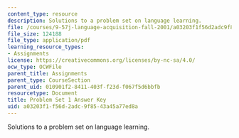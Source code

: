 ```yaml
---
content_type: resource
description: Solutions to a problem set on language learning.
file: /courses/9-57j-language-acquisition-fall-2001/a03203f1f56d2adc9f8543a45a77ed8a_ProblemSet1Answers.pdf
file_size: 124188
file_type: application/pdf
learning_resource_types:
- Assignments
license: https://creativecommons.org/licenses/by-nc-sa/4.0/
ocw_type: OCWFile
parent_title: Assignments
parent_type: CourseSection
parent_uid: 010901f2-8411-403f-f23d-f067f5d6bbfb
resourcetype: Document
title: Problem Set 1 Answer Key
uid: a03203f1-f56d-2adc-9f85-43a45a77ed8a
---
```

Solutions to a problem set on language learning.